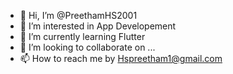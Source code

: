 - 👋 Hi, I’m @PreethamHS2001
- 👀 I’m interested in App Developement
- 🌱 I’m currently learning Flutter
- 💞️ I’m looking to collaborate on ...
- 📫 How to reach me by Hspreetham1@gmail.com

<!---
PreethamHS2001/PreethamHS2001 is a ✨ special ✨ repository because its `README.md` (this file) appears on your GitHub profile.
You can click the Preview link to take a look at your changes.
--->
